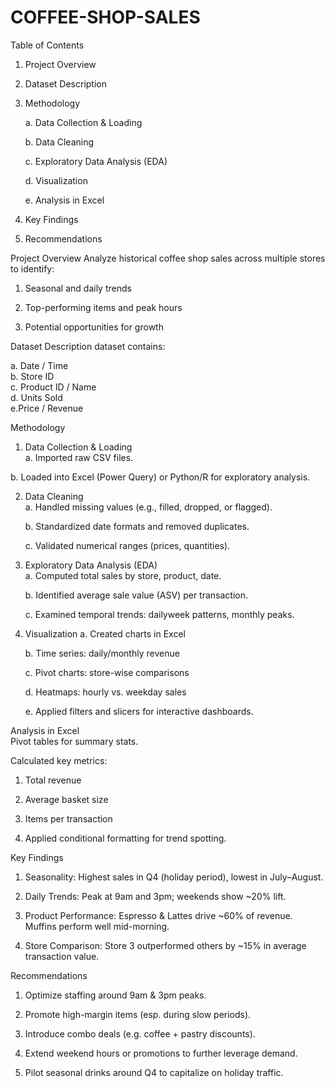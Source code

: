 # COFFEE-SHOP-SALES

Table of Contents
1. Project Overview

2. Dataset Description

3. Methodology

   a. Data Collection & Loading

   b. Data Cleaning

   c. Exploratory Data Analysis (EDA)

   d. Visualization

   e. Analysis in Excel

4. Key Findings

5. Recommendations


Project Overview
Analyze historical coffee shop sales across multiple stores to identify:

1. Seasonal and daily trends

2. Top-performing items and peak hours

3. Potential opportunities for growth


Dataset Description
dataset contains:

a. Date / Time<br/>
b. Store ID<br/>
c. Product ID / Name<br/>
d. Units Sold<br/>
e.Price / Revenue<br/>

Methodology<br/>
1. Data Collection & Loading<br/>
  a. Imported raw CSV files.<br/>

  b. Loaded into Excel (Power Query) or Python/R for exploratory analysis.<br/>

2. Data Cleaning<br/>
   a. Handled missing values (e.g., filled, dropped, or flagged).<br/>

   b. Standardized date formats and removed duplicates.<br/>

   c. Validated numerical ranges (prices, quantities).<br/>

3. Exploratory Data Analysis (EDA)<br/>
   a. Computed total sales by store, product, date.<br/>

   b. Identified average sale value (ASV) per transaction.<br/>

   c. Examined temporal trends: dailyweek patterns, monthly peaks.<br/>

4. Visualization
   a. Created charts in Excel<br/>

   b. Time series: daily/monthly revenue<br/>

   c. Pivot charts: store-wise comparisons<br/>

   d. Heatmaps: hourly vs. weekday sales<br/>

   e. Applied filters and slicers for interactive dashboards.<br/>

Analysis in Excel<br/>
Pivot tables for summary stats.<br/>

Calculated key metrics:<br/>

   1. Total revenue<br/>

   2. Average basket size<br/>

   3. Items per transaction<br/>

   4. Applied conditional formatting for trend spotting.<br/>

Key Findings<br/>
1. Seasonality: Highest sales in Q4 (holiday period), lowest in July–August.<br/>

2. Daily Trends: Peak at 9am and 3pm; weekends show ~20% lift.<br/>

3. Product Performance: Espresso & Lattes drive ~60% of revenue. Muffins perform well mid-morning.<br/>

4. Store Comparison: Store 3 outperformed others by ~15% in average transaction value.<br/>

Recommendations<br/>
1. Optimize staffing around 9am & 3pm peaks.<br/>

2. Promote high-margin items (esp. during slow periods).<br/>

3. Introduce combo deals (e.g. coffee + pastry discounts).<br/>

4. Extend weekend hours or promotions to further leverage demand.<br/>

5. Pilot seasonal drinks around Q4 to capitalize on holiday traffic.<br/>




















